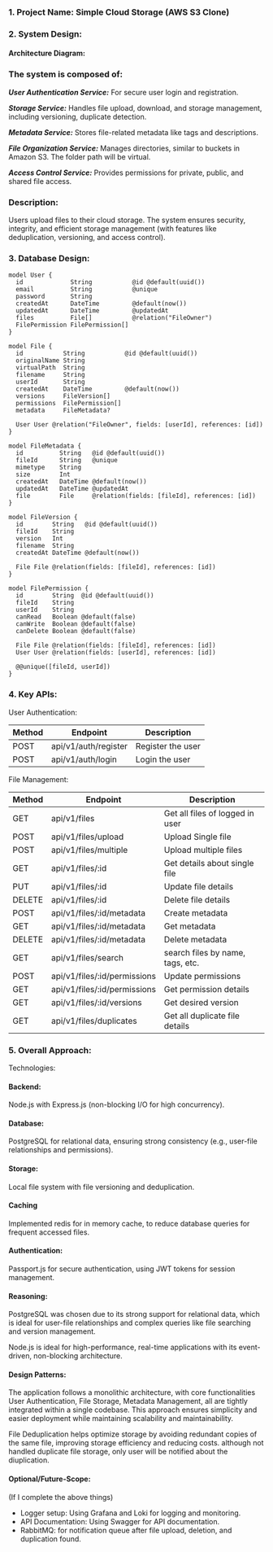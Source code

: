 ### 1. Project Name: Simple Cloud Storage (AWS S3 Clone)

### 2. System Design:

#### Architecture Diagram:

### The system is composed of:

**_User Authentication Service:_** For secure user login and registration.

**_Storage Service:_** Handles file upload, download, and storage management, including versioning, duplicate detection.

**_Metadata Service:_** Stores file-related metadata like tags and descriptions.

**_File Organization Service:_** Manages directories, similar to buckets in Amazon S3. The folder path will be virtual.

**_Access Control Service:_** Provides permissions for private, public, and shared file access.

### Description:

Users upload files to their cloud storage. The system ensures security, integrity, and efficient storage management (with features like deduplication, versioning, and access control).

### 3. Database Design:

```
model User {
  id             String           @id @default(uuid())
  email          String           @unique
  password       String
  createdAt      DateTime         @default(now())
  updatedAt      DateTime         @updatedAt
  files          File[]           @relation("FileOwner")
  FilePermission FilePermission[]
}
```

```
model File {
  id           String           @id @default(uuid())
  originalName String
  virtualPath  String
  filename     String
  userId       String
  createdAt    DateTime         @default(now())
  versions     FileVersion[]
  permissions  FilePermission[]
  metadata     FileMetadata?

  User User @relation("FileOwner", fields: [userId], references: [id])
}
```

```
model FileMetadata {
  id          String   @id @default(uuid())
  fileId      String   @unique
  mimetype    String
  size        Int
  createdAt   DateTime @default(now())
  updatedAt   DateTime @updatedAt
  file        File     @relation(fields: [fileId], references: [id])
}
```

```
model FileVersion {
  id        String   @id @default(uuid())
  fileId    String
  version   Int
  filename  String
  createdAt DateTime @default(now())

  File File @relation(fields: [fileId], references: [id])
}
```

```
model FilePermission {
  id        String  @id @default(uuid())
  fileId    String
  userId    String
  canRead   Boolean @default(false)
  canWrite  Boolean @default(false)
  canDelete Boolean @default(false)

  File File @relation(fields: [fileId], references: [id])
  User User @relation(fields: [userId], references: [id])

  @@unique([fileId, userId])
}
```

### 4. Key APIs:

User Authentication:

| Method | Endpoint             | Description       |
| ------ | -------------------- | ----------------- |
| POST   | api/v1/auth/register | Register the user |
| POST   | api/v1/auth/login    | Login the user    |

File Management:

| Method | Endpoint                     | Description                      |
| ------ | ---------------------------- | -------------------------------- |
| GET    | api/v1/files                 | Get all files of logged in user  |
| POST   | api/v1/files/upload          | Upload Single file               |
| POST   | api/v1/files/multiple        | Upload multiple files            |
| GET    | api/v1/files/:id             | Get details about single file    |
| PUT    | api/v1/files/:id             | Update file details              |
| DELETE | api/v1/files/:id             | Delete file details              |
| POST   | api/v1/files/:id/metadata    | Create metadata                  |
| GET    | api/v1/files/:id/metadata    | Get metadata                     |
| DELETE | api/v1/files/:id/metadata    | Delete metadata                  |
| GET    | api/v1/files/search          | search files by name, tags, etc. |
| POST   | api/v1/files/:id/permissions | Update permissions               |
| GET    | api/v1/files/:id/permissions | Get permission details           |
| GET    | api/v1/files/:id/versions    | Get desired version              |
| GET    | api/v1/files/duplicates      | Get all duplicate file details   |

### 5. Overall Approach:

Technologies:

#### Backend:

Node.js with Express.js (non-blocking I/O for high concurrency).

#### Database:

PostgreSQL for relational data, ensuring strong consistency (e.g., user-file relationships and permissions).

#### Storage:

Local file system with file versioning and deduplication.

#### Caching

Implemented redis for in memory cache, to reduce database queries for frequent accessed files.

#### Authentication:

Passport.js for secure authentication, using JWT tokens for session management.

#### Reasoning:

PostgreSQL was chosen due to its strong support for relational data, which is ideal for user-file relationships and complex queries like file searching and version management.

Node.js is ideal for high-performance, real-time applications with its event-driven, non-blocking architecture.

#### Design Patterns:

The application follows a monolithic architecture, with core functionalities User Authentication, File Storage, Metadata Management, all are tightly integrated within a single codebase. This approach ensures simplicity and easier deployment while maintaining scalability and maintainability.

File Deduplication helps optimize storage by avoiding redundant copies of the same file, improving storage efficiency and reducing costs. although not handled duplicate file storage, only user will be notified about the diuplication.

#### Optional/Future-Scope:

(If I complete the above things)

- Logger setup: Using Grafana and Loki for logging and monitoring.
- API Documentation: Using Swagger for API documentation.
- RabbitMQ: for notification queue after file upload, deletion, and duplication found.
